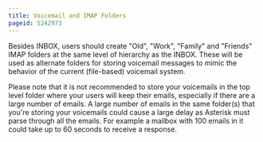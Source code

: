 ```yaml
---
title: Voicemail and IMAP Folders
pageid: 5242973
---
```


Besides INBOX, users should create "Old", "Work", "Family" and "Friends" IMAP folders at the same level of hierarchy as the INBOX. These will be used as alternate folders for storing voicemail messages to mimic the behavior of the current (file-based) voicemail system. 


Please note that it is not recommended to store your voicemails in the top level folder where your users will keep their emails, especially if there are a large number of emails. A large number of emails in the same folder(s) that you're storing your voicemails could cause a large delay as Asterisk must parse through all the emails. For example a mailbox with 100 emails in it could take up to 60 seconds to receive a response.


